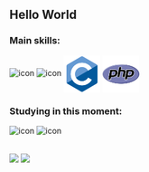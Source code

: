## Hello World

### Main skills:                                                                                               
<div align="left">
   <img src="https://techstack-generator.vercel.app/python-icon.svg" alt="icon" width="40" height="40" />
      </a>
    </td>
   <img src="https://techstack-generator.vercel.app/mysql-icon.svg" alt="icon" width="65" height="65" />
      </a>
    </td>
   <img align="center" alt="Ana-C" height="65" src="https://raw.githubusercontent.com/devicons/devicon/master/icons/c/c-original.svg">
   <img align="center" alt="Ana-C" height="65" src="https://raw.githubusercontent.com/devicons/devicon/master/icons/php/php-original.svg">

</div>

### Studying in this moment:
<div align="left">
   <img src="https://techstack-generator.vercel.app/aws-icon.svg" alt="icon" height="65" />
      </a>
    </td>
   <img src="https://techstack-generator.vercel.app/raspberrypi-icon.svg" alt="icon" height="65" />
      </a>
    </td>
</div>

  ## 
  
  <a href = "mailto:analiviamgarbin@usp.br"><img align="center" src="https://img.shields.io/badge/-Gmail-%23333?style=for-the-badge&logo=gmail&logoColor=white" target="_blank"></a>
  <a href="https://www.linkedin.com/in/ana-l%C3%ADvia-magalh%C3%A3es-garbin-70bb45215/" target="_blank"><img align="center" src="https://img.shields.io/badge/-LinkedIn-%230077B5?style=for-the-badge&logo=linkedin&logoColor=white" target="_blank"></a> 
